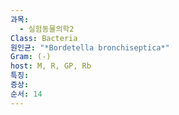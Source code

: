 ```yaml
---
과목:
  - 실험동물의학2
Class: Bacteria
원인균: "*Bordetella bronchiseptica*"
Gram: (-)
host: M, R, GP, Rb
특징: 
증상: 
순서: 14
---
```

